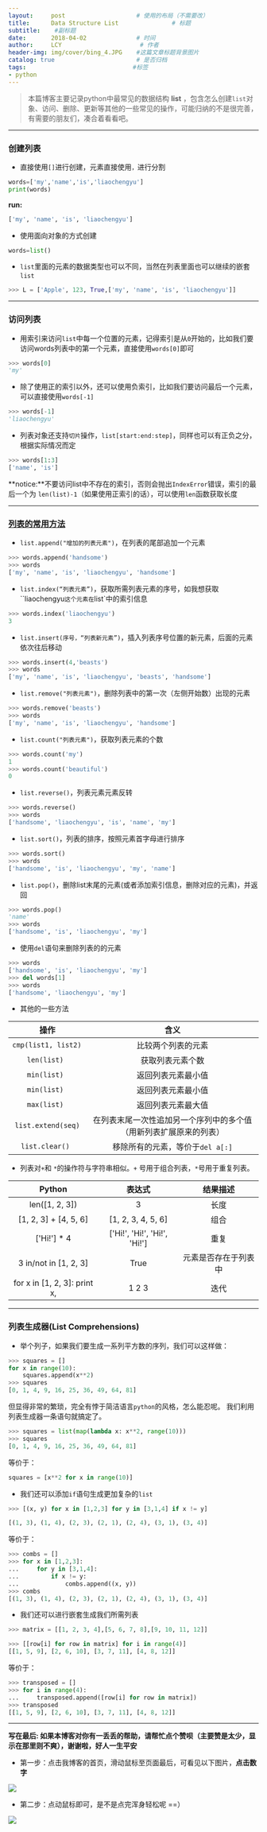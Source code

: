 ```yaml
---
layout:     post                    # 使用的布局（不需要改）
title:      Data Structure List               # 标题 
subtitle:    #副标题
date:       2018-04-02              # 时间
author:     LCY                      # 作者
header-img: img/cover/bing_4.JPG    #这篇文章标题背景图片
catalog: true                       # 是否归档
tags:                              #标签
- python 
---
```



> 本篇博客主要记录python中最常见的数据结构 **list** ，包含怎么创建`list`对象、访问、删除、更新等其他的一些常见的操作，可能归纳的不是很完善，有需要的朋友们，凑合着看看吧。

----------------

### 创建列表
* 直接使用`[]`进行创建，元素直接使用`，`进行分割
```python
words=['my','name','is','liaochengyu']
print(words)
```
**run:**
```python
['my', 'name', 'is', 'liaochengyu']
```
* 使用面向对象的方式创建
```python
words=list()
```

* `list`里面的元素的数据类型也可以不同，当然在列表里面也可以继续的嵌套`list`
```python
>>> L = ['Apple', 123, True,['my', 'name', 'is', 'liaochengyu']]
```

------------
### 访问列表
* 用索引来访问`list`中每一个位置的元素，记得索引是从`0`开始的，比如我们要访问words列表中的第一个元素，直接使用`words[0]`即可
```python
>>> words[0]
'my'
```
* 除了使用正的索引以外，还可以使用负索引，比如我们要访问最后一个元素，可以直接使用`words[-1]`
```python
>>> words[-1]
'liaochengyu'
```
* 列表对象还支持`切片`操作，`list[start:end:step]`，同样也可以有正负之分，根据实际情况而定
```python
>>> words[1:3]
['name', 'is']
```
**notice:**不要访问list中不存在的索引，否则会抛出`IndexError`错误，索引的最后一个为 `len(list)-1`（如果使用正索引的话），可以使用`len`函数获取长度

-------------
### [列表的常用方法](https://docs.python.org/3/tutorial/datastructures.html#more-on-lists)

*  `list.append("增加的列表元素")`，在列表的尾部追加一个元素
```python
>>> words.append('handsome')
>>> words
['my', 'name', 'is', 'liaochengyu', 'handsome']
```

* `list.index(“列表元素”)`，获取所需列表元素的序号，如我想获取``liaochengyu`这个元素在`list`中的索引信息
```python
>>> words.index('liaochengyu')
3
```

* `list.insert(序号，“列表新元素”)`，插入列表序号位置的新元素，后面的元素依次往后移动

```python
>>> words.insert(4,'beasts')
>>> words
['my', 'name', 'is', 'liaochengyu', 'beasts', 'handsome']
```

* `list.remove("列表元素")`，删除列表中的第一次（左侧开始数）出现的元素

```python
>>> words.remove('beasts')
>>> words
['my', 'name', 'is', 'liaochengyu', 'handsome']
```

* `list.count("列表元素")`，获取列表元素的个数
```python
>>> words.count('my')
1
>>> words.count('beautiful')
0
```


* `list.reverse()`，列表元素元素反转
```python
>>> words.reverse()
>>> words
['handsome', 'liaochengyu', 'is', 'name', 'my']
```

* `list.sort()`，列表的排序，按照元素首字母进行排序
```python
>>> words.sort()
>>> words
['handsome', 'is', 'liaochengyu', 'my', 'name']
```

* `list.pop()`，删除list末尾的元素(或者添加索引信息，删除对应的元素)，并返回
```python
>>> words.pop()
'name'
>>> words
['handsome', 'is', 'liaochengyu', 'my']
```


* 使用`del`语句来删除列表的的元素
```python
>>> words
['handsome', 'is', 'liaochengyu', 'my']
>>> del words[1]
>>> words
['handsome', 'liaochengyu', 'my']
```

* 其他的一些方法

 |操作|含义|
  :---:|:---:
`cmp(list1, list2) `|比较两个列表的元素
`len(list) `|获取列表元素个数
`min(list) `|返回列表元素最小值 
`min(list) `|返回列表元素最小值 
`max(list) `|返回列表元素最大值
`list.extend(seq)`|在列表末尾一次性追加另一个序列中的多个值（用新列表扩展原来的列表）
`list.clear() `|移除所有的元素，等价于`del a[:]`

* 列表对`+`和 `*`的操作符与字符串相似。`+` 号用于组合列表，`*`号用于重复列表。

Python |表达式 | 结果描述
 :---:|:---:|:---:
len([1, 2, 3]) | 3  |长度
[1, 2, 3] + [4, 5, 6]  | [1, 2, 3, 4, 5, 6]  |组合
['Hi!'] * 4 |['Hi!', 'Hi!', 'Hi!', 'Hi!']   | 重复
3 in/not in [1, 2, 3] | True    |元素是否存在于列表中
for x in [1, 2, 3]: print x, |   1 2 3  | 迭代
--------------
### 列表生成器(List Comprehensions)
* 举个列子，如果我们要生成一系列平方数的序列，我们可以这样做：
```python
>>> squares = []
for x in range(10):
    squares.append(x**2)
>>> squares
[0, 1, 4, 9, 16, 25, 36, 49, 64, 81]
```
但显得非常的繁琐，完全有悖于简洁语言`python`的风格，怎么能忍呢。
我们利用列表生成器一条语句就搞定了。
```python
>>> squares = list(map(lambda x: x**2, range(10)))
>>> squares
[0, 1, 4, 9, 16, 25, 36, 49, 64, 81]
```
等价于：
```python
squares = [x**2 for x in range(10)]
```
* 我们还可以添加`if`语句生成更加复杂的`list`

```python
>>> [(x, y) for x in [1,2,3] for y in [3,1,4] if x != y]

[(1, 3), (1, 4), (2, 3), (2, 1), (2, 4), (3, 1), (3, 4)]
```
等价于：
```python
>>> combs = []
>>> for x in [1,2,3]:
...     for y in [3,1,4]:
...         if x != y:
...             combs.append((x, y))
>>> combs
[(1, 3), (1, 4), (2, 3), (2, 1), (2, 4), (3, 1), (3, 4)]
```
* 我们还可以进行嵌套生成我们所需列表
```python
>>> matrix = [[1, 2, 3, 4],[5, 6, 7, 8],[9, 10, 11, 12]]
```

```python
>>> [[row[i] for row in matrix] for i in range(4)]
[[1, 5, 9], [2, 6, 10], [3, 7, 11], [4, 8, 12]]
```
等价于：
```python
>>> transposed = []
>>> for i in range(4):
...     transposed.append([row[i] for row in matrix])
>>> transposed
[[1, 5, 9], [2, 6, 10], [3, 7, 11], [4, 8, 12]]
```
----------------------

**写在最后: 如果本博客对你有一丢丢的帮助，请帮忙点个赞呗（主要赞是太少，显示在那里则不爽），谢谢啦，好人一生平安**

* 第一步：点击我博客的首页，滑动鼠标至页面最后，可看见以下图片，**点击数字**

![](https://raw.githubusercontent.com/liaochengyu/liaochengyu.github.io/master/img/star_1.jpg)

* 第二步：点动鼠标即可，是不是点完浑身轻松呢 ==）

![](https://raw.githubusercontent.com/liaochengyu/liaochengyu.github.io/master/img/star_2.jpg)





